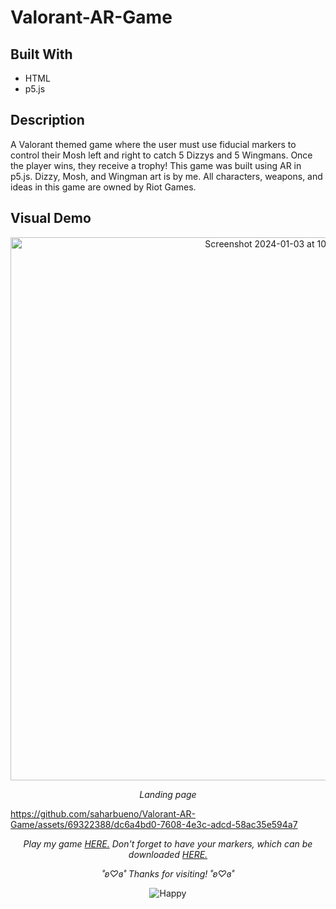 # Valorant-AR-Game

## Built With
- HTML
- p5.js

## Description

A Valorant themed game where the user must use fiducial markers to control their Mosh left and right to catch 5 Dizzys and 5 Wingmans. Once the player wins, they receive a trophy! This game was built using AR in p5.js. Dizzy, Mosh, and Wingman art is by me. All characters, weapons, and ideas in this game are owned by Riot Games. 

## Visual Demo
<p align="center">
  <img width="869" alt="Screenshot 2024-01-03 at 10 34 09 PM" src="https://github.com/saharbueno/Valorant-AR-Game/assets/69322388/cc6725a1-2a8a-498c-9ea4-16b02f3135b0">
</p>

<p align="center">
  <i>Landing page</i>
</p>

https://github.com/saharbueno/Valorant-AR-Game/assets/69322388/dc6a4bd0-7608-4e3c-adcd-58ac35e594a7

<p align="center">
  <i>Play my game <a href="https://i6.cims.nyu.edu/~sb8249/interactive/assignment6/index.html">HERE.</a> Don't forget to have your markers, which can be downloaded <a href="https://github.com/saharbueno/Valorant-AR-Game/tree/c7e52609268ecf057a581156d974c719b864a03f/valorant-ar-game/marker">HERE.</a></i>
</p>

<p align="center">
  <i>˚ʚ♡ɞ˚ Thanks for visiting! ˚ʚ♡ɞ˚</i>
</p>

<p align="center">
  <img src="https://media.giphy.com/media/sUOkBnwf8157cVGE57/giphy.gif" alt="Happy">
</p>
